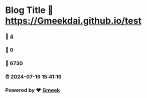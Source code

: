 # Blog Title :link: https://Gmeekdai.github.io/test 
### :page_facing_up: [4](https://Gmeekdai.github.io/test/tag.html) 
### :speech_balloon: 0 
### :hibiscus: 6730 
### :alarm_clock: 2024-07-19 15:41:16 
### Powered by :heart: [Gmeek](https://github.com/Meekdai/Gmeek)

